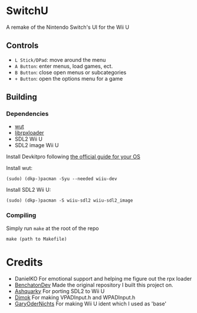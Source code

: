# SwitchU
A remake of the Nintendo Switch's UI for the Wii U

## Controls
- `L Stick/DPad`: move around the menu
- `A Button`: enter menus, load games, ect.
- `B Button`: close open menus or subcategories
- `+ Button`: open the options menu for a game

## Building
### Dependencies
- [wut](https://github.com/devkitPro/wut)
- [librpxloader](https://github.com/wiiu-env/librpxloader)
- SDL2 Wii U
- SDL2 image Wii U

Install Devkitpro following [the official guide for your OS](https://devkitpro.org/wiki/Getting_Started)

Install wut:
```
(sudo) (dkp-)pacman -Syu --needed wiiu-dev
```

Install SDL2 Wii U:
```
(sudo) (dkp-)pacman -S wiiu-sdl2 wiiu-sdl2_image
```

### Compiling
Simply run `make` at the root of the repo
```
make (path to Makefile)
```

# Credits
- DanielKO For emotional support and helping me figure out the rpx loader
- [BenchatonDev](https://github.com/BenchatonDev) Made the original repository I built this project on.
- [Ashquarky](https://github.com/ashquarky) For porting SDL2 to Wii U
- [Dimok](https://github.com/dimok789) For making VPADInput.h and WPADInput.h
- [GaryOderNichts](https://github.com/GaryOderNichts) For making Wii U ident which I used as 'base'
